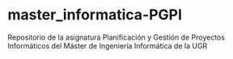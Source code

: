 # master_informatica-PGPI
Repositorio de la asignatura Planificación y Gestión de Proyectos Informáticos del Máster de Ingeniería Informática de la UGR
